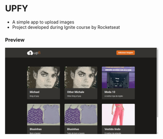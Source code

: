 # UPFY
* A simple app to upload images
* Project developed during Ignite course by Rocketseat

### Preview
![preview](./preview/upfy.png)